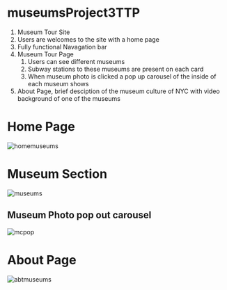# museumsProject3TTP

1. Museum Tour Site
  1. Users are welcomes to the site with a home page
  2. Fully functional Navagation bar
  3. Museum Tour Page
      1. Users can see different museums
      2. Subway stations to these museums are present on each card
      3. When museum photo is clicked a pop up carousel of the inside of each museum shows
  4. About Page, brief desciption of the museum culture of NYC with video background of one of the museums

# Home Page  #
![homemuseums](https://user-images.githubusercontent.com/20888719/151865013-f74da8e8-1ce2-43b0-b77d-1f81af105c2c.PNG)

# Museum Section #
![museums](https://user-images.githubusercontent.com/20888719/151864835-b749bcfb-c97f-4356-a5cc-ee01e672ddb2.PNG)

## Museum Photo pop out carousel ##
![mcpop](https://user-images.githubusercontent.com/20888719/151865900-51d38095-3721-4891-a202-d6ed67c8d174.PNG)

# About Page #
![abtmuseums](https://user-images.githubusercontent.com/20888719/151864995-885f5e72-fc51-4168-bbe0-65a1b79e9c61.PNG)



